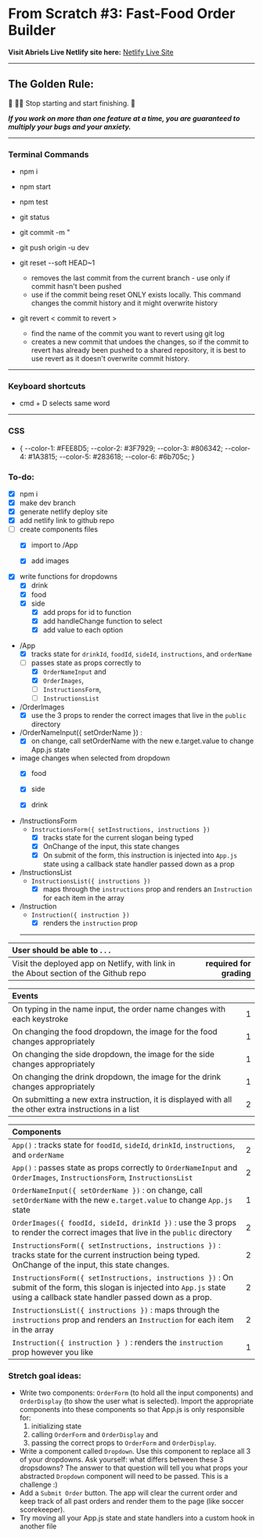 # From Scratch #3: Fast-Food Order Builder


**Visit Abriels Live Netlify site here:** [Netlify Live Site](https://abriels-fastfood-order-tool.netlify.app)


---
## The Golden Rule:
🦸 🦸‍♂️ Stop starting and start finishing. 🏁

***If you work on more than one feature at a time, you are guaranteed to multiply your bugs and your anxiety.***

---
### Terminal Commands
- npm i
- npm start
- npm test
- git status
- git commit -m "
- git push origin -u dev
- git reset --soft HEAD~1 
    - removes the last commit from the current branch - use only if commit hasn't been pushed
    - use if the commit being reset ONLY exists locally. This command changes the commit history and it might overwrite history 

- git revert < commit to revert >
    - find the name of the commit you want to revert using git log
    - creates a new commit that undoes the changes, so if the commit to revert has already been pushed to a shared repository, it is best to use revert as it doesn't overwrite commit history.

---

### Keyboard shortcuts
- cmd + D selects same word
---

### CSS
* {
  --color-1: #FEE8D5;
  --color-2: #3F7929;
  --color-3: #806342;
  --color-4: #1A3815;
  --color-5: #283618;
  --color-6: #6b705c;
  }


### To-do:
- [x] npm i
- [x] make dev branch
- [x] generate netlify deploy site
- [x] add netlify link to github repo
- [ ] create components files
  - [x] import to /App
  - [x] add images
    
  
- [x] write functions for dropdowns
  - [x] drink
  - [x] food
  - [x] side
    - [x] add props for id to function
    - [x] add handleChange function to select
    - [x] add value to each option

- /App
  - [x] tracks state for `drinkId`, `foodId`, `sideId`, `instructions`, and `orderName`
  - [ ] passes state as props correctly to 
    - [X] `OrderNameInput` and 
    - [x] `OrderImages`, 
    - [ ] `InstructionsForm`, 
    - [ ] `InstructionsList` 
- /OrderImages
  - [x] use the 3 props to render the correct images that live in the `public` directory

- /OrderNameInput({ setOrderName }) : 
  - [x] on change, call setOrderName with the new e.target.value to change App.js state

- image changes when selected from dropdown
  - [x] food
  - [x] side
  - [x] drink


- /InstructionsForm
  - `InstructionsForm({ setInstructions, instructions })`
    - [x] tracks state for the current slogan being typed
     - [x] OnChange of the input, this state changes
    - [x] On submit of the form, this instruction is injected into `App.js` state using a callback state handler passed down as a prop
- /InstructionsList
  - `InstructionsList({ instructions })`
    - [x] maps through the `instructions` prop and renders an `Instruction` for each item in the array
- /Instruction
  - `Instruction({ instruction })`
    - [x] renders the `instruction` prop

  --- 



| User should be able to . . .                                                         |             |
| :----------------------------------------------------------------------------------- | ----------: |
| Visit the deployed app on Netlify, with link in the About section of the Github repo |  **required for grading** |

| Events                                                                                |             |
| :----------------------------------------------------------------------------------- | ----------: |
| On typing in the name input, the order name changes with each keystroke  |        1 |
| On changing the food dropdown, the image for the food changes appropriately  |        1 |
| On changing the side dropdown, the image for the side changes appropriately  |        1 |
| On changing the drink dropdown, the image for the drink changes appropriately  |        1 |
| On submitting a new extra instruction, it is displayed with all the other extra instructions in a list |        2 |

| Components                                                                                |             |
| :----------------------------------------------------------------------------------- | ----------: |
| `App()` : tracks state for `foodId`, `sideId`, `drinkId`, `instructions`, and `orderName` |2|
| `App()` : passes state as props correctly to `OrderNameInput` and `OrderImages`, `InstructionsForm`, `InstructionsList` |2|
| `OrderNameInput({ setOrderName })` : on change, call `setOrderName` with the new `e.target.value` to change `App.js` state |1|
| `OrderImages({ foodId, sideId, drinkId })` : use the 3 props to render the correct images that live in the `public` directory |2|
| `InstructionsForm({ setInstructions, instructions })` : tracks state for the current instruction being typed. OnChange of the input, this state changes.  |2|
| `InstructionsForm({ setInstructions, instructions })` : On submit of the form, this slogan is injected into `App.js` state using a callback state handler passed down as a prop. |2|
| `InstructionsList({ instructions })` : maps through the `instructions` prop and renders an `Instruction` for each item in the array |2|
| `Instruction({ instruction } )` : renders the `instruction` prop however you like |1|

### Stretch goal ideas:
- Write two components: `OrderForm` (to hold all the input components) and `OrderDisplay` (to show the user what is selected). Import the appropriate components into these components so that App.js is only responsible for: 
  1) initializing state 
  2) calling `OrderForm` and `OrderDisplay` and
  3) passing the correct props to `OrderForm` and `OrderDisplay`.
- Write a component called `Dropdown`. Use this component to replace all 3 of your dropdowns. Ask yourself: what differs between these 3 dropsdowns? The answer to that question will tell you what props your abstracted `Dropdown` component will need to be passed. This is a challenge :)
- Add a `Submit Order` button. The app will clear the current order and keep track of all past orders and render them to the page (like soccer scorekeeper).
- Try moving all your App.js state and state handlers into a custom hook in another file

